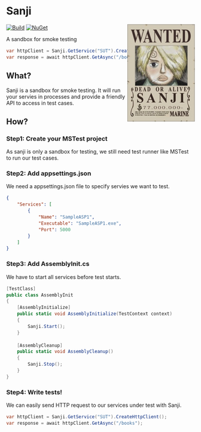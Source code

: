 # Sanji
<img align="right" width=180 height=260 src=".github/images/Sanji's_Wanted_Poster.png">

[![Build](https://github.com/callmewhy/sanji/workflows/Build/badge.svg?branch=develop)](https://github.com/callmewhy/sanji/actions?query=branch%3Adevelop+workflow%3ABuild)
[![NuGet](https://img.shields.io/nuget/v/sanji)](https://www.nuget.org/packages/Sanji/)

A sandbox for smoke testing

```csharp
var httpClient = Sanji.GetService("SUT").CreateHttpClient();
var response = await httpClient.GetAsync("/books");
```

## What?
Sanji is a sandbox for smoke testing. It will run your servies in processes and provide a friendly API to access in test cases.

## How?

### Step1: Create your MSTest project
As sanji is only a sandbox for testing, we still need test runner like MSTest to run our test cases.

### Step2: Add appsettings.json
We need a appsettings.json file to specify servies we want to test.
```json
{
    "Services": [
        {
            "Name": "SampleASP1",
            "Executable": "SampleASP1.exe",
            "Port": 5000
        }
    ]
}
```

### Step3: Add AssemblyInit.cs
We have to start all services before test starts.
```csharp
[TestClass]
public class AssemblyInit
{
    [AssemblyInitialize]
    public static void AssemblyInitialize(TestContext context)
    {
        Sanji.Start();
    }

    [AssemblyCleanup]
    public static void AssemblyCleanup()
    {
        Sanji.Stop();
    }
}
```

### Step4: Write tests!
We can easily send HTTP request to our services under test with Sanji.
```csharp
var httpClient = Sanji.GetService("SUT").CreateHttpClient();
var response = await httpClient.GetAsync("/books");
```
